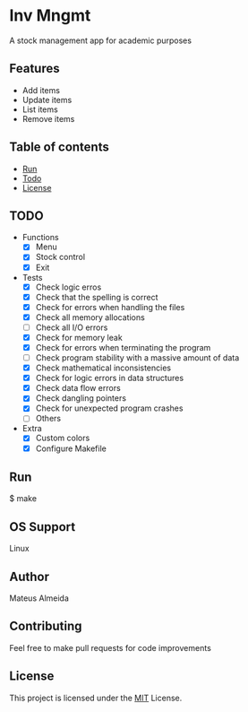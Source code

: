 # Inv Mngmt

A stock management app for academic purposes

## Features

- Add items
- Update items
- List items
- Remove items

## Table of contents

- [Run](#run)
- [Todo](#todo)
- [License](#license)

## TODO

- Functions
  - [x] Menu
  - [x] Stock control
  - [x] Exit

- Tests
  - [x] Check logic erros
  - [x] Check that the spelling is correct
  - [x] Check for errors when handling the files
  - [x] Check all memory allocations
  - [ ] Check all I/O errors
  - [x] Check for memory leak
  - [x] Check for errors when terminating the program
  - [ ] Check program stability with a massive amount of data
  - [x] Check mathematical inconsistencies
  - [x] Check for logic errors in data structures
  - [x] Check data flow errors
  - [x] Check dangling pointers
  - [x] Check for unexpected program crashes
  - [ ] Others

- Extra
  - [x] Custom colors
  - [x] Configure Makefile

## Run

$ make

## OS Support

Linux

## Author

Mateus Almeida

## Contributing

Feel free to make pull requests for code improvements

## License

This project is licensed under the [MIT](https://github.com/imsouza/inv-mngmt/blob/main/LICENSE) License.




